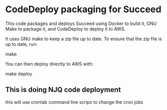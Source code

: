 # CodeDeploy packaging for Succeed
This code packages and deploys Succeed using Docker to build it, GNU Make to package it, and CodeDeploy to deploy it to AWS.

It uses GNU make to keep a zip file up to date. To ensure that the zip file is up to date, run:

   make

You can then deploy directly to AWS with:

   make deploy

##  This is doing NJQ code deployment
this will use crontab command line scrips to change the cron jobs



